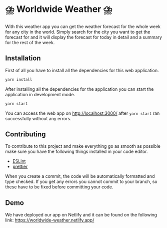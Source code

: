# ⛈️ Worldwide Weather ⛈️

With this weather app you can get the weather forecast for the whole week for any city in the world. Simply search for the city you want to get the forecast for and it will display the forecast for today in detail and a summary for the rest of the week.

## Installation

First of all you have to install all the dependencies for this web application.

```bash
yarn install
```

After installing all the dependencies for the application you can start the application in development mode.

```bash
yarn start
```

You can access the web app on [http://localhost:3000/](http://localhost:3000/) after `yarn start` ran successfully without any errors.

## Contributing

To contribute to this project and make everything go as smooth as possible make sure you have the following things installed in your code editor.

* [ESLint](https://eslint.org/)
* [prettier](https://prettier.io/)

When you create a commit, the code will be automatically formatted and type checked. If you get any errors you cannot commit to your branch, so these have to be fixed before committing your code.

## Demo

We have deployed our app on Netlify and it can be found on the following link: https://worldwide-weather.netlify.app/
